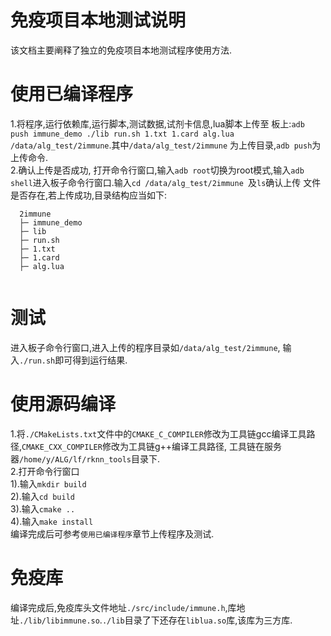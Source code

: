# 免疫项目本地测试说明
该文档主要阐释了独立的免疫项目本地测试程序使用方法.

# 使用已编译程序
1.将程序,运行依赖库,运行脚本,测试数据,试剂卡信息,lua脚本上传至
板上:```adb push immune_demo ./lib run.sh 1.txt 1.card alg.lua /data/alg_test/2immune```.其中```/data/alg_test/2immune```
为上传目录,```adb push```为上传命令.  
2.确认上传是否成功,
打开命令行窗口,输入```adb root```切换为root模式,输入```adb shell```进入板子命令行窗口.输入```cd /data/alg_test/2immune ```及```ls```确认上传
文件是否存在,若上传成功,目录结构应当如下:
```
  2immune  
  ├─ immune_demo  
  ├─ lib  
  ├─ run.sh  
  ├─ 1.txt
  ├─ 1.card  
  ├─ alg.lua
  
```
 
# 测试  
进入板子命令行窗口,进入上传的程序目录如```/data/alg_test/2immune```, 输入```./run.sh```即可得到运行结果.


# 使用源码编译
1.将```./CMakeLists.txt```文件中的```CMAKE_C_COMPILER```修改为工具链gcc编译工具路径,```CMAKE_CXX_COMPILER```修改为工具链g++编译工具路径,
工具链在服务器```/home/y/ALG/lf/rknn_tools```目录下.  
2.打开命令行窗口  
1).输入```mkdir build```  
2).输入```cd build```  
3).输入```cmake ..```  
4).输入```make install```  
编译完成后可参考```使用已编译程序```章节上传程序及测试.

# 免疫库
编译完成后,免疫库头文件地址```./src/include/immune.h```,库地址```./lib/libimmune.so```.```./lib```目录了下还存在```liblua.so```库,该库为三方库.